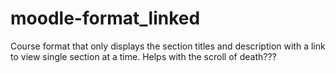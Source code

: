 moodle-format_linked
====================

Course format that only displays the section titles and description with a link to view single section at a time.  Helps with the scroll of death???